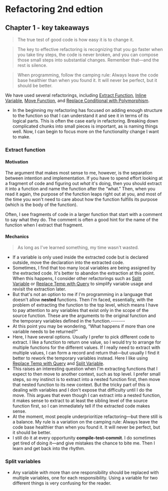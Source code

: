# Refactoring 2nd edtion

## Chapter 1 - key takeaways

> The true test of good code is how easy it is to change it.

> The key to effective refactoring is recognizing that you go faster when you take tiny steps, the code is never broken, and you can compose those small steps into substantial changes. Remember that—and the rest is silence.

> When programming, follow the camping rule: Always leave the code base healthier than when you found it. It will never be perfect, but it should be better.

We have used several refactorings, including [Extract Function](https://memberservices.informit.com/my_account/webedition/9780135425664/html/extractfunction.html), [Inline Variable](https://memberservices.informit.com/my_account/webedition/9780135425664/html/inlinevariable.html), [Move Function](https://memberservices.informit.com/my_account/webedition/9780135425664/html/movefunction.html), and [Replace Conditional with Polymorphism](https://memberservices.informit.com/my_account/webedition/9780135425664/html/replaceconditionalwithpolymorphism.html).

* In the beginning my refactoring has focused on adding enough structure to the function so that I can understand it and see it in terms of its logical parts. This is often the case early in refactoring. Breaking down complicated chunks into small pieces is important, as is naming things well. Now, I can begin to focus more on the functionality change I want to make.

### Extract function

#### Motivation

The argument that makes most sense to me, however, is the separation between intention and implementation. If you have to spend effort looking at a fragment of code and figuring out *what* it's doing, then you should extract it into a function and name the function after the “what.” Then, when you read it again, the purpose of the function leaps right out at you, and most of the time you won't need to care about how the function fulfills its purpose (which is the body of the function).

Often, I see fragments of code in a larger function that start with a comment to say what they do. The comment is often a good hint for the name of the function when I extract that fragment.

#### Mechanics

> As long as I've learned something, my time wasn't wasted.

* If a variable is only used inside the extracted code but is declared outside, move the declaration into the extracted code.
* Sometimes, I find that too many local variables are being assigned by the extracted code. It's better to abandon the extraction at this point. When this happens, I consider other refactorings such as [Split Variable](https://memberservices.informit.com/my_account/webedition/9780135425664/html/splitvariable.html) or [Replace Temp with Query](https://memberservices.informit.com/my_account/webedition/9780135425664/html/replacetempwithquery.html) to simplify variable usage and revisit the extraction later.
* But that's not an option to me if I'm programming in a language that doesn't allow **nested** functions. Then I'm faced, essentially, with the problem of extracting the function to the top level, which means I have to pay attention to any variables that exist only in the scope of the source function. These are the arguments to the original function and the temporary variables defined in the function.-------
* At this point you may be wondering, “What happens if more than one variable needs to be returned?”
* Here, I have several options. Usually I prefer to pick different code to extract. I like a function to return one value, so I would try to arrange for multiple functions for the different values. If I really need to extract with multiple values, I can form a record and return that—but usually I find it better to rework the temporary variables instead. Here I like using [Replace Temp with Query](https://memberservices.informit.com/my_account/webedition/9780135425664/html/replacetempwithquery.html) and [Split Variable](https://memberservices.informit.com/my_account/webedition/9780135425664/html/splitvariable.html).
* This raises an interesting question when I'm extracting functions that I expect to then move to another context, such as top level. I prefer small steps, so my instinct is to extract into a nested function first, then move that nested function to its new context. But the tricky part of this is dealing with variables and I don't expose that difficulty until I do the move. This argues that even though I can extract into a nested function, it makes sense to extract to at least the sibling level of the source function first, so I can immediately tell if the extracted code makes sense.
* At the moment, most people underprioritize refactoring—but there still is a balance. My rule is a variation on the camping rule: Always leave the code base healthier than when you found it. It will never be perfect, but it should be better.
* I still do it at every opportunity **compile-test-commit**. I do sometimes get tired of doing it—and give mistakes the chance to bite me. Then I learn and get back into the rhythm.

### Split variables

* Any variable with more than one responsibility should be replaced with multiple variables, one for each responsibility. Using a variable for two different things is very confusing for the reader.
